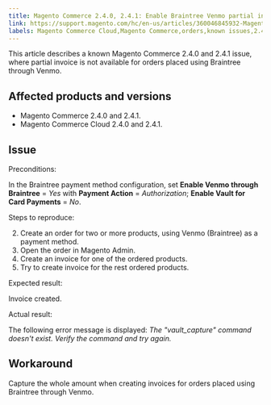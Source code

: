 ```yaml
---
title: Magento Commerce 2.4.0, 2.4.1: Enable Braintree Venmo partial invoice issue
link: https://support.magento.com/hc/en-us/articles/360046845932-Magento-Commerce-2-4-0-2-4-1-Enable-Braintree-Venmo-partial-invoice-issue
labels: Magento Commerce Cloud,Magento Commerce,orders,known issues,2.4.0,Braintree,Venmo,partial invoice,2.4.1
---
```


This article describes a known Magento Commerce 2.4.0 and 2.4.1 issue, where partial invoice is not available for orders placed using Braintree through Venmo. 

 Affected products and versions
------------------------------

 
 * Magento Commerce 2.4.0 and 2.4.1.
 * Magento Commerce Cloud 2.4.0 and 2.4.1.
 
 Issue
-----

 Preconditions:

 In the Braintree payment method configuration, set **Enable Venmo through Braintree** = *Yes* with **Payment Action** = *Authorization*; **Enable Vault for Card Payments** = *No*. 

 Steps to reproduce:

 
 2. Create an order for two or more products, using Venmo (Braintree) as a payment method.
 4. Open the order in Magento Admin. 
 6. Create an invoice for one of the ordered products.
 8. Try to create invoice for the rest ordered products.
 
 Expected result:

 Invoice created.

 Actual result:

 The following error message is displayed: *The "vault\_capture" command doesn't exist. Verify the command and try again.*

 Workaround
----------

 Capture the whole amount when creating invoices for orders placed using Braintree through Venmo.

